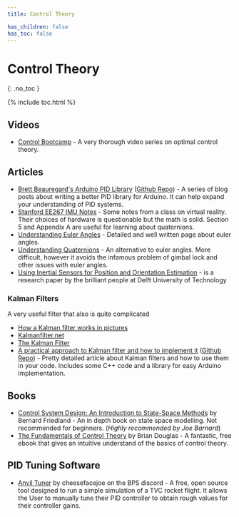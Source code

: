 ```yaml
---
title: Control Theory

has_children: false
has_toc: false
---
```


<!-- Page title (excluded from Table of Contents) -->
<h1>Control Theory</h1>{: .no_toc }

{% include toc.html %} <!-- Table of Contents -->

## Videos

-   [Control Bootcamp][control-bootcamp] - A very thorough video series on optimal
    control theory.

[control-bootcamp]: https://www.youtube.com/playlist?list=PLMrJAkhIeNNR20Mz-VpzgfQs5zrYi085m

## Articles

-   [Brett Beauregard's Arduino PID Library][arduino-pid] ([Github Repo][arduino-pid-gh])
    \- A series of blog posts about writing a better PID library for Arduino. It
    can help expand your understanding of PID systems.
-   [Stanford EE267 IMU Notes][ee267-imu] - Some notes from a class on virtual
    reality. Their choices of hardware is questionable but the math is solid.
    Section 5 and Appendix A are useful for learning about quaternions.
-   [Understanding Euler Angles][euler-angles] - Detailed and well written page
    about euler angles.
-   [Understanding Quaternions][quaternions] - An alternative to euler angles.
    More difficult, however it avoids the infamous problem of gimbal lock and
    other issues with euler angles.
-   [Using Inertial Sensors for Position and Orientation Estimation][delft-paper]
    \- is a research paper by the brilliant people at Delft University of Technology

[arduino-pid]: http://brettbeauregard.com/blog/2011/04/improving-the-beginners-pid-introduction/
[arduino-pid-gh]: https://github.com/br3ttb/Arduino-PID-Library/
[ee267-imu]: https://stanford.edu/class/ee267/notes/ee267_notes_imu.pdf
[euler-angles]: https://web.archive.org/web/20210506165437/https://www.chrobotics.com/library/understanding-euler-angles
[quaternions]: https://web.archive.org/web/20210307022920/http://www.chrobotics.com/library/understanding-quaternions
[delft-paper]: https://arxiv.org/pdf/1704.06053.pdf

### Kalman Filters

A very useful filter that also is quite complicated

-   [How a Kalman filter works in pictures][kalman-pictures]
-   [Kalmanfilter.net][kalman-net]
-   [The Kalman Filter][the-kalman]
-   [A practical approach to Kalman filter and how to implement it][practical-kalman]
    ([Github Repo][practical-kalman-gh]) - Pretty detailed article about Kalman
    filters and how to use them in your code. Includes some C++ code and a library
    for easy Arduino implementation.

[kalman-pictures]: https://www.bzarg.com/p/how-a-kalman-filter-works-in-pictures/
[kalman-net]: https://www.kalmanfilter.net/default.aspx
[the-kalman]: https://engineeringmedia.com/controlblog/the-kalman-filter
[practical-kalman]: http://blog.tkjelectronics.dk/2012/09/a-practical-approach-to-kalman-filter-and-how-to-implement-it/
[practical-kalman-gh]: https://github.com/TKJElectronics/KalmanFilter

## Books

-   [Control System Design: An Introduction to State-Space Methods][csd-state-space]
    by Bernard Friedland - An in depth book on state space modelling. Not
    recommended for beginners. (_Highly recommended by Joe Barnard_)
-   [The Fundamentals of Control Theory][control-theory]
    by Brian Douglas - A fantastic, free ebook that gives an intuitive understand
    of the basics of control theory.

[csd-state-space]: https://www.amazon.com/Control-System-Design-Introduction-State-Space/dp/0486442780/
[control-theory]: https://www.patreon.com/posts/book-is-now-free-28313078

## PID Tuning Software

-   [Anvil Tuner][anvil-tuner] by cheesefacejoe on the BPS discord - A free,
    open source tool designed to run a simple simulation of a TVC rocket flight.
    It allows the User to manually tune their PID controller to obtain rough
    values for their controller gains.

[anvil-tuner]: https://github.com/cheesefacejoe/Anvil-PID-Tuner
